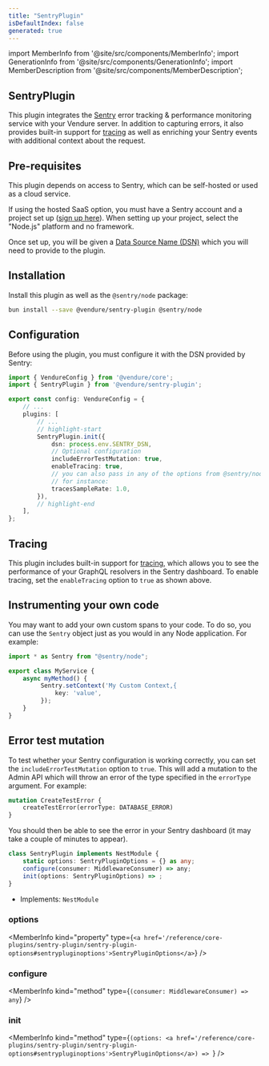 ```yaml
---
title: "SentryPlugin"
isDefaultIndex: false
generated: true
---
```

<!-- This file was generated from the Vendure source. Do not modify. Instead, re-run the "docs:build" script -->
import MemberInfo from '@site/src/components/MemberInfo';
import GenerationInfo from '@site/src/components/GenerationInfo';
import MemberDescription from '@site/src/components/MemberDescription';


## SentryPlugin

<GenerationInfo sourceFile="packages/sentry-plugin/src/sentry-plugin.ts" sourceLine="108" packageName="@vendure/sentry-plugin" />

This plugin integrates the [Sentry](https://sentry.io) error tracking & performance monitoring
service with your Vendure server. In addition to capturing errors, it also provides built-in
support for [tracing](https://docs.sentry.io/product/sentry-basics/concepts/tracing/) as well as
enriching your Sentry events with additional context about the request.

## Pre-requisites

This plugin depends on access to Sentry, which can be self-hosted or used as a cloud service.

If using the hosted SaaS option, you must have a Sentry account and a project set up ([sign up here](https://sentry.io/signup/)). When setting up your project,
select the "Node.js" platform and no framework.

Once set up, you will be given a [Data Source Name (DSN)](https://docs.sentry.io/product/sentry-basics/concepts/dsn-explainer/)
which you will need to provide to the plugin.

## Installation

Install this plugin as well as the `@sentry/node` package:

```sh
bun install --save @vendure/sentry-plugin @sentry/node
```

## Configuration

Before using the plugin, you must configure it with the DSN provided by Sentry:

```ts
import { VendureConfig } from '@vendure/core';
import { SentryPlugin } from '@vendure/sentry-plugin';

export const config: VendureConfig = {
    // ...
    plugins: [
        // ...
        // highlight-start
        SentryPlugin.init({
            dsn: process.env.SENTRY_DSN,
            // Optional configuration
            includeErrorTestMutation: true,
            enableTracing: true,
            // you can also pass in any of the options from @sentry/node
            // for instance:
            tracesSampleRate: 1.0,
        }),
        // highlight-end
    ],
};
```

## Tracing

This plugin includes built-in support for [tracing](https://docs.sentry.io/product/sentry-basics/concepts/tracing/), which allows you to see the performance of your
GraphQL resolvers in the Sentry dashboard. To enable tracing, set the `enableTracing` option to `true` as shown above.

## Instrumenting your own code

You may want to add your own custom spans to your code. To do so, you can use the `Sentry` object
just as you would in any Node application. For example:

```ts
import * as Sentry from "@sentry/node";

export class MyService {
    async myMethod() {
         Sentry.setContext('My Custom Context,{
             key: 'value',
         });
    }
}
```

## Error test mutation

To test whether your Sentry configuration is working correctly, you can set the `includeErrorTestMutation` option to `true`. This will add a mutation to the Admin API
which will throw an error of the type specified in the `errorType` argument. For example:

```graphql
mutation CreateTestError {
    createTestError(errorType: DATABASE_ERROR)
}
```

You should then be able to see the error in your Sentry dashboard (it may take a couple of minutes to appear).

```ts title="Signature"
class SentryPlugin implements NestModule {
    static options: SentryPluginOptions = {} as any;
    configure(consumer: MiddlewareConsumer) => any;
    init(options: SentryPluginOptions) => ;
}
```
* Implements: <code>NestModule</code>



<div className="members-wrapper">

### options

<MemberInfo kind="property" type={`<a href='/reference/core-plugins/sentry-plugin/sentry-plugin-options#sentrypluginoptions'>SentryPluginOptions</a>`}   />


### configure

<MemberInfo kind="method" type={`(consumer: MiddlewareConsumer) => any`}   />


### init

<MemberInfo kind="method" type={`(options: <a href='/reference/core-plugins/sentry-plugin/sentry-plugin-options#sentrypluginoptions'>SentryPluginOptions</a>) => `}   />




</div>
